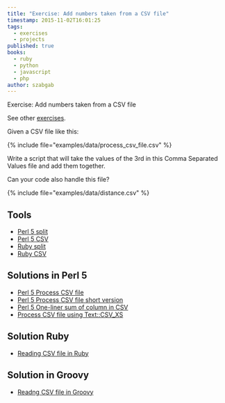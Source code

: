 ```yaml
---
title: "Exercise: Add numbers taken from a CSV file"
timestamp: 2015-11-02T16:01:25
tags:
  - exercises
  - projects
published: true
books:
  - ruby
  - python
  - javascript
  - php
author: szabgab
---
```



Exercise: Add numbers taken from a CSV file

See other [exercises](/exercises).


Given a CSV file like this:

{% include file="examples/data/process_csv_file.csv" %}

Write a script that will take the values of the 3rd in this Comma Separated Values file
and add them together.


Can your code also handle this file?

{% include file="examples/data/distance.csv" %}

## Tools

* [Perl 5 split](https://perlmaven.com/perl-split)
* [Perl 5 CSV](https://perlmaven.com/csv)
* [Ruby split](/ruby-split)
* [Ruby CSV](http://ruby-doc.org/stdlib-2.0.0/libdoc/csv/rdoc/CSV.html)


## Solutions in Perl 5

* [Perl 5 Process CSV file](https://perlmaven.com/beginner-perl-maven-process-csv-file)
* [Perl 5 Process CSV file short version](https://perlmaven.com/beginner-perl-maven-process-csv-file-short-version)
* [Perl 5 One-liner sum of column in CSV](https://perlmaven.com/beginner-perl-maven-oneliner-sum-of-csv)
* [Process CSV file using Text::CSV_XS](https://perlmaven.com/beginner-perl-maven-text-csv-xs)

## Solution Ruby

* [Reading CSV file in Ruby](/reading-csv-file-in-ruby)


## Solution in Groovy

* [Readng CSV file in Groovy](/groovy-read-csv-file)
